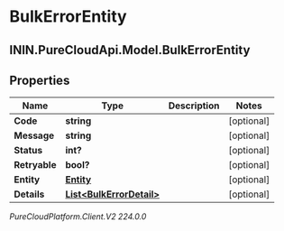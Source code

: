 # BulkErrorEntity

## ININ.PureCloudApi.Model.BulkErrorEntity

## Properties

|Name | Type | Description | Notes|
|------------ | ------------- | ------------- | -------------|
| **Code** | **string** |  | [optional] |
| **Message** | **string** |  | [optional] |
| **Status** | **int?** |  | [optional] |
| **Retryable** | **bool?** |  | [optional] |
| **Entity** | [**Entity**](Entity) |  | [optional] |
| **Details** | [**List&lt;BulkErrorDetail&gt;**](BulkErrorDetail) |  | [optional] |



_PureCloudPlatform.Client.V2 224.0.0_
